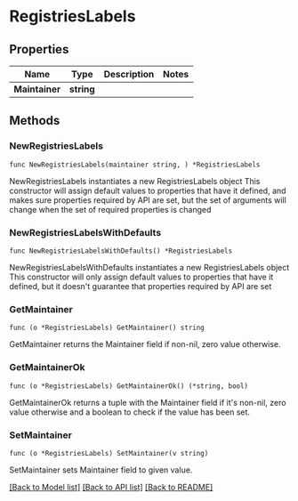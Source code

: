 # RegistriesLabels

## Properties

Name | Type | Description | Notes
------------ | ------------- | ------------- | -------------
**Maintainer** | **string** |  | 

## Methods

### NewRegistriesLabels

`func NewRegistriesLabels(maintainer string, ) *RegistriesLabels`

NewRegistriesLabels instantiates a new RegistriesLabels object
This constructor will assign default values to properties that have it defined,
and makes sure properties required by API are set, but the set of arguments
will change when the set of required properties is changed

### NewRegistriesLabelsWithDefaults

`func NewRegistriesLabelsWithDefaults() *RegistriesLabels`

NewRegistriesLabelsWithDefaults instantiates a new RegistriesLabels object
This constructor will only assign default values to properties that have it defined,
but it doesn't guarantee that properties required by API are set

### GetMaintainer

`func (o *RegistriesLabels) GetMaintainer() string`

GetMaintainer returns the Maintainer field if non-nil, zero value otherwise.

### GetMaintainerOk

`func (o *RegistriesLabels) GetMaintainerOk() (*string, bool)`

GetMaintainerOk returns a tuple with the Maintainer field if it's non-nil, zero value otherwise
and a boolean to check if the value has been set.

### SetMaintainer

`func (o *RegistriesLabels) SetMaintainer(v string)`

SetMaintainer sets Maintainer field to given value.



[[Back to Model list]](../README.md#documentation-for-models) [[Back to API list]](../README.md#documentation-for-api-endpoints) [[Back to README]](../README.md)


